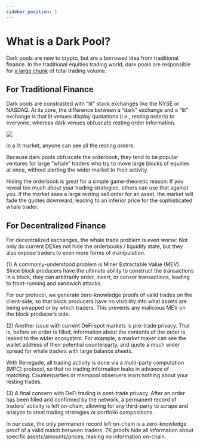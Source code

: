 ```yaml
---
sidebar_position: 1
---
```


# What is a Dark Pool?

Dark pools are new to crypto, but are a borrowed idea from traditional finance.
In the traditional equities trading world, dark pools are responsible for [a
large chunk](https://todo) of total trading volume.

## For Traditional Finance

Dark pools are constrasted with “lit” stock exchanges like the NYSE or NASDAQ.
At its core, the difference between a “dark” exchange and a “lit” exchange is
that lit venues display quotations (i.e., resting orders) to everyone, whereas
dark venues obfuscate resting order information.

![](@site/static/img/orderbook.png)

In a lit market, anyone can see all the resting orders.

Because dark pools obfuscate the orderbook, they tend to be popular ventures
for large “whale” traders who try to move large blocks of equities at once,
without alerting the wider market to their activity.

Hiding the orderbook is great for a simple game-theoretic reason: If you reveal
too much about your trading strategies, others can use that against you. If the
market sees a large resting sell order for an asset, the market will fade the
quotes downward, leading to an inferior price for the sophisticated whale
trader.

## For Decentralized Finance

For decentralized exchanges, the whale trade problem is even worse: Not only do
current DEXes not hide the orderbooks / liquidity state, but they also expose
traders to even more forms of manipulation.

(1) A commonly-understood problem is Miner Extractable Value (MEV). Since block
producers have the ultimate ability to construct the transactions in a block,
they can arbitrarily order, insert, or censor transactions, leading to
front-running and sandwich attacks.

For our protocol, we generate zero-knowledge proofs of valid trades on the
client-side, so that block producers have no visibility into what assets are
being swapped or by which traders. This prevents any malicious MEV on the block
producer’s side.

(2) Another issue with current DeFi spot markets is pre-trade privacy. That is,
before an order is filled, information about the contents of the order is
leaked to the wider ecosystem. For example, a market maker can see the wallet
address of their potential counterparty, and quote a much wider spread for
whale traders with large balance sheets.

With Renegade, all trading activity is done via a multi-party computation (MPC)
protocol, so that no trading information leaks in advance of matching.
Counterparties or mempool observers learn nothing about your resting trades.

(3) A final concern with DeFi trading is post-trade privacy. After an order has
been filled and confirmed by the network, a permanent record of traders’
activity is left on-chain, allowing for any third-party to scrape and analyze
to steal trading strategies or portfolio compositions.

In our case, the only permanent record left on-chain is a zero-knowledge proof
of a valid match between traders. ZK proofs hide all information about specific
assets/amounts/prices, leaking no information on-chain.
